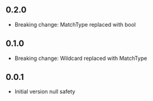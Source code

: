 ## 0.2.0
- Breaking change: MatchType replaced with bool

## 0.1.0

- Breaking change: Wildcard replaced with MatchType

## 0.0.1

- Initial version null safety 
